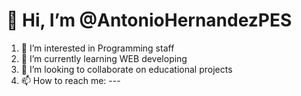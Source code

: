 # 👋 Hi, I’m @AntonioHernandezPES
1. 👀 I’m interested in Programming staff
2. 🌱 I’m currently learning WEB developing
3. 💞️ I’m looking to collaborate on educational projects
4. 📫 How to reach me: ---

<!---
AntonioHernandezPES/AntonioHernandezPES is a ✨ special ✨ repository because its `README.md` (this file) appears on your GitHub profile.
You can click the Preview link to take a look at your changes.
--->
